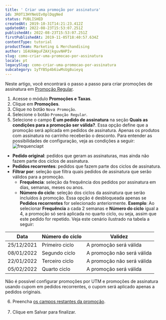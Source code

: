 ```yaml
---
title: ' Criar uma promoção por assinatura'
id: 3ROT13HYNeUIv0plDqgNed
status: PUBLISHED
createdAt: 2019-10-31T14:21:23.412Z
updatedAt: 2022-08-23T15:53:07.251Z
publishedAt: 2022-08-23T15:53:07.251Z
firstPublishedAt: 2019-11-05T18:40:57.634Z
contentType: tutorial
productTeam: Marketing & Merchandising
author: 1E4UkWguFZAXjkguvNHPIv
slug: como-criar-uma-promocao-por-assinatura
locale: pt
legacySlug: como-criar-uma-promocao-por-assinatura
subcategory: 1yTYB5p4b6iwMsUg8uieyq
---
```


Neste artigo, você encontrará o passo a passo para criar promoções de assinatura em [Promoção Regular](https://help.vtex.com/pt/tracks/promocoes--6asfF1vFYiZgTQtOzwJchR/7FjbeZdE2KMwk5L1t98pZI). 

1. Acesse o módulo **Promoções e Taxas**.
2. Clique em **Promoções**.
3. Clique no botão `Nova Promoção`.
4. Selecione o botão `Promoção Regular`.
5. Selecione o campo **É um pedido de assinatura** na seção **Quais as condições para a promoção ser válida?**. Essa opção define que a promoção será aplicada em pedidos de assinatura. Apenas os produtos com assinatura no carrinho receberão o desconto. Para entender as possibilidades de configuração, veja as condições a seguir:
 ![frequenciapt](//images.ctfassets.net/alneenqid6w5/3H1wS4j8dpkRfI0Le2A2CO/f4eb96b416f69ce48d712463b1d7bd16/image1__2_.png)
- **Pedido original**: pedidos que geram as assinaturas, mas ainda não fazem parte dos ciclos de assinatura.
- **Pedidos recorrentes**: pedidos que fazem parte dos ciclos de assinatura.
- **Filtrar por**: seleção que filtra quais pedidos de assinatura que serão válidos para a promoção.
  - **Frequência**: seleção da frequência dos pedidos por assinatura em dias, semanas, meses ou anos.
  - **Número do ciclo**: seleção dos ciclos da assinatura que serão incluídos à promoção. Essa opção é desbloqueada apenas se **Pedidos recorrentes** for selecionado anteriormente. **Exemplo**: Ao selecionar **Frequência** a cada 2 semanas e **Número do ciclo** igual a 4, a promoção só será aplicada no quarto ciclo, ou seja, assim que este pedido for repetido. Veja este cenário ilustrado na tabela a seguir:

| Data       | Número do ciclo | Validez                    |
|------------|-----------------|----------------------------|
| 25/12/2021 | Primeiro ciclo  | A promoção será válida     |
| 08/01/2022 | Segundo ciclo   | A promoção não será válida |
| 22/01/2022 | Terceiro ciclo  | A promoção não será válida |
| 05/02/2022 | Quarto ciclo    | A promoção será válida     |

<div class="alert alert-info" role="alert"> 
 <p>Não é possível configurar promoções por UTM e promoções de assinatura usando cupom em pedidos recorrentes, o cupom será aplicado apenas a pedidos originais.</p>
</div>

<ol start="6">
<li>Preencha <a href="https://help.vtex.com/pt/tutorial/promocao-regular--tutorials_327" rel="noopener noreferrer" target="_blank" class="t-body mv5 lh-copy c-link active-c-link hover-c-link visited-c-link hover-c-link break-word">os campos restantes da promoção</a>.</li><br>
<li>Clique em <span class="t-body c-on-base pa2 mw6 br2 bg-muted-4" style="word-break: break-word; overflow-wrap: break-word;">Salvar</span> para finalizar.</li>
</ol>
